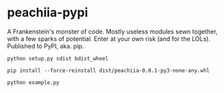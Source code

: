 # peachiia-pypi

A Frankenstein's monster of code. Mostly useless modules sewn together, with a few sparks of potential. Enter at your own risk (and for the LOLs). Published to PyPI, aka. pip.

    python setup.py sdist bdist_wheel

    pip install --force-reinstall dist/peachiia-0.0.1-py3-none-any.whl

    python example.py